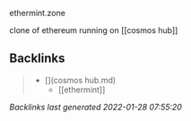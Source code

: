 ethermint.zone

clone of ethereum running on [[cosmos hub]]




## Backlinks

> - [](cosmos hub.md)
>   - [[ethermint]]

_Backlinks last generated 2022-01-28 07:55:20_
